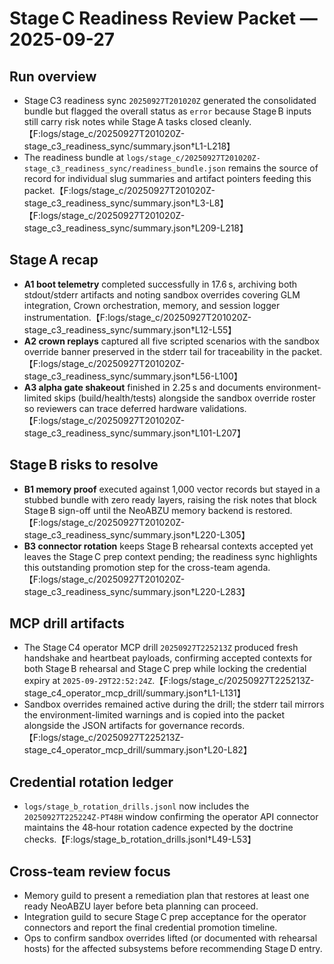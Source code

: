 # Stage C Readiness Review Packet — 2025-09-27

## Run overview
- Stage C3 readiness sync `20250927T201020Z` generated the consolidated bundle but flagged the overall status as `error` because Stage B inputs still carry risk notes while Stage A tasks closed cleanly.【F:logs/stage_c/20250927T201020Z-stage_c3_readiness_sync/summary.json†L1-L218】
- The readiness bundle at `logs/stage_c/20250927T201020Z-stage_c3_readiness_sync/readiness_bundle.json` remains the source of record for individual slug summaries and artifact pointers feeding this packet.【F:logs/stage_c/20250927T201020Z-stage_c3_readiness_sync/summary.json†L3-L8】【F:logs/stage_c/20250927T201020Z-stage_c3_readiness_sync/summary.json†L209-L218】

## Stage A recap
- **A1 boot telemetry** completed successfully in 17.6 s, archiving both stdout/stderr artifacts and noting sandbox overrides covering GLM integration, Crown orchestration, memory, and session logger instrumentation.【F:logs/stage_c/20250927T201020Z-stage_c3_readiness_sync/summary.json†L12-L55】
- **A2 crown replays** captured all five scripted scenarios with the sandbox override banner preserved in the stderr tail for traceability in the packet.【F:logs/stage_c/20250927T201020Z-stage_c3_readiness_sync/summary.json†L56-L100】
- **A3 alpha gate shakeout** finished in 2.25 s and documents environment-limited skips (build/health/tests) alongside the sandbox override roster so reviewers can trace deferred hardware validations.【F:logs/stage_c/20250927T201020Z-stage_c3_readiness_sync/summary.json†L101-L207】

## Stage B risks to resolve
- **B1 memory proof** executed against 1,000 vector records but stayed in a stubbed bundle with zero ready layers, raising the risk notes that block Stage B sign-off until the NeoABZU memory backend is restored.【F:logs/stage_c/20250927T201020Z-stage_c3_readiness_sync/summary.json†L220-L305】
- **B3 connector rotation** keeps Stage B rehearsal contexts accepted yet leaves the Stage C prep context pending; the readiness sync highlights this outstanding promotion step for the cross-team agenda.【F:logs/stage_c/20250927T201020Z-stage_c3_readiness_sync/summary.json†L220-L283】

## MCP drill artifacts
- The Stage C4 operator MCP drill `20250927T225213Z` produced fresh handshake and heartbeat payloads, confirming accepted contexts for both Stage B rehearsal and Stage C prep while locking the credential expiry at `2025-09-29T22:52:24Z`.【F:logs/stage_c/20250927T225213Z-stage_c4_operator_mcp_drill/summary.json†L1-L131】
- Sandbox overrides remained active during the drill; the stderr tail mirrors the environment-limited warnings and is copied into the packet alongside the JSON artifacts for governance records.【F:logs/stage_c/20250927T225213Z-stage_c4_operator_mcp_drill/summary.json†L20-L82】

## Credential rotation ledger
- `logs/stage_b_rotation_drills.jsonl` now includes the `20250927T225224Z-PT48H` window confirming the operator API connector maintains the 48‑hour rotation cadence expected by the doctrine checks.【F:logs/stage_b_rotation_drills.jsonl†L49-L53】

## Cross-team review focus
- Memory guild to present a remediation plan that restores at least one ready NeoABZU layer before beta planning can proceed.
- Integration guild to secure Stage C prep acceptance for the operator connectors and report the final credential promotion timeline.
- Ops to confirm sandbox overrides lifted (or documented with rehearsal hosts) for the affected subsystems before recommending Stage D entry.
